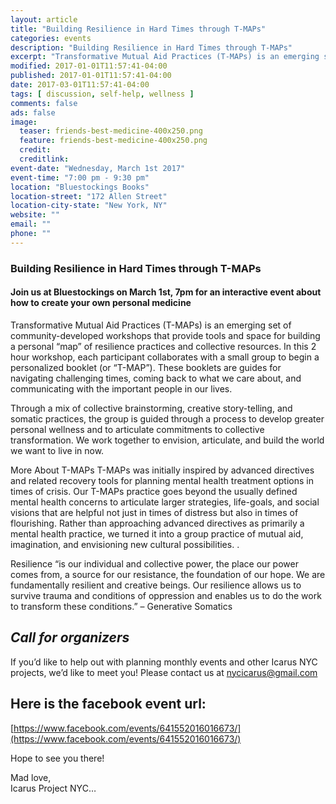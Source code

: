 ```yaml
---
layout: article
title: "Building Resilience in Hard Times through T-MAPs"
categories: events
description: "Building Resilience in Hard Times through T-MAPs"
excerpt: "Transformative Mutual Aid Practices (T-MAPs) is an emerging set of community-developed workshops that provide tools and space for building a personal “map” of resilience practices and collective resources."
modified: 2017-01-01T11:57:41-04:00
published: 2017-01-01T11:57:41-04:00
date: 2017-03-01T11:57:41-04:00
tags: [ discussion, self-help, wellness ]
comments: false
ads: false
image:
  teaser: friends-best-medicine-400x250.png
  feature: friends-best-medicine-400x250.png
  credit: 
  creditlink: 
event-date: "Wednesday, March 1st 2017"
event-time: "7:00 pm - 9:30 pm"
location: "Bluestockings Books"
location-street: "172 Allen Street"
location-city-state: "New York, NY"
website: ""
email: ""
phone: ""
---
```

### Building Resilience in Hard Times through T-MAPs

#### Join us at Bluestockings on March 1st, 7pm for an interactive event about how to create your own personal medicine

Transformative Mutual Aid Practices (T-MAPs) is an emerging set of community-developed workshops that provide tools and space for building a personal “map” of resilience practices and collective resources. In this 2 hour workshop, each participant collaborates with a small group to begin a personalized booklet (or “T-MAP”). These booklets are guides for navigating challenging times, coming back to what we care about, and communicating with the important people in our lives. 

Through a mix of collective brainstorming, creative story-telling, and somatic practices, the group is guided through a process to develop greater personal wellness and to articulate commitments to collective transformation. We work together to envision, articulate, and build the world we want to live in now.

More About T-MAPs
T-MAPs was initially inspired by advanced directives and related recovery tools for planning mental health treatment options in times of crisis. Our T-MAPs practice goes beyond the usually defined mental health concerns to articulate larger strategies, life-goals, and social visions that are helpful not just in times of distress but also in times of flourishing. Rather than approaching advanced directives as primarily a mental health practice, we turned it into a group practice of mutual aid, imagination, and envisioning new cultural possibilities. . 

Resilience “is our individual and collective power, the place our power comes from, a source for our resistance, the foundation of our hope. We are fundamentally resilient and creative beings. Our resilience allows us to survive trauma and conditions of oppression and enables us to do the work to transform these conditions.” – Generative Somatics

## *Call for organizers*

If you’d like to help out with planning monthly events and other Icarus NYC projects, we’d like to meet you! Please contact us at nycicarus@gmail.com

## Here is the facebook event url:
[https://www.facebook.com/events/641552016016673/](https://www.facebook.com/events/641552016016673/)

Hope to see you there!<br>

Mad love,<br>
Icarus Project NYC…<br>
